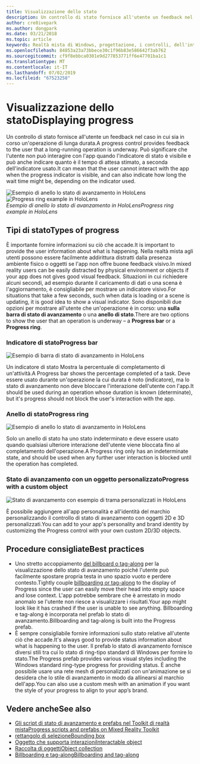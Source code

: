 ```yaml
---
title: Visualizzazione dello stato
description: Un controllo di stato fornisce all'utente un feedback nel caso in cui sia in corso un'operazione di lunga durata.
author: cre8ivepark
ms.author: dongpark
ms.date: 03/21/2018
ms.topic: article
keywords: Realtà mista di Windows, progettazione, i controlli, dell'interfaccia utente, esperienza utente
ms.openlocfilehash: 84853a23a73bbece30c1f96b83e586642f3ab762
ms.sourcegitcommit: cf9f8ebbca0301e9d277853771ff6e47701ba1c1
ms.translationtype: MT
ms.contentlocale: it-IT
ms.lasthandoff: 07/02/2019
ms.locfileid: "67523258"
---
```

# <a name="displaying-progress"></a><span data-ttu-id="f14f7-104">Visualizzazione dello stato</span><span class="sxs-lookup"><span data-stu-id="f14f7-104">Displaying progress</span></span>

<span data-ttu-id="f14f7-105">Un controllo di stato fornisce all'utente un feedback nel caso in cui sia in corso un'operazione di lunga durata.</span><span class="sxs-lookup"><span data-stu-id="f14f7-105">A progress control provides feedback to the user that a long-running operation is underway.</span></span> <span data-ttu-id="f14f7-106">Può significare che l'utente non può interagire con l'app quando l'indicatore di stato è visibile e può anche indicare quanto è il tempo di attesa stimato, a seconda dell'indicatore usato.</span><span class="sxs-lookup"><span data-stu-id="f14f7-106">It can mean that the user cannot interact with the app when the progress indicator is visible, and can also indicate how long the wait time might be, depending on the indicator used.</span></span>

<span data-ttu-id="f14f7-107">![Esempio di anello lo stato di avanzamento in HoloLens](images/HoloLens2_Loader.gif)</span><span class="sxs-lookup"><span data-stu-id="f14f7-107">![Progress ring example in HoloLens](images/HoloLens2_Loader.gif)</span></span><br>
<span data-ttu-id="f14f7-108">*Esempio di anello lo stato di avanzamento in HoloLens*</span><span class="sxs-lookup"><span data-stu-id="f14f7-108">*Progress ring example in HoloLens*</span></span>

## <a name="types-of-progress"></a><span data-ttu-id="f14f7-109">Tipi di stato</span><span class="sxs-lookup"><span data-stu-id="f14f7-109">Types of progress</span></span>

<span data-ttu-id="f14f7-110">È importante fornire informazioni su ciò che accade.</span><span class="sxs-lookup"><span data-stu-id="f14f7-110">It is important to provide the user information about what is happening.</span></span> <span data-ttu-id="f14f7-111">Nella realtà mista agli utenti possono essere facilmente addirittura distratti dalla presenza ambiente fisico o oggetti se l'app non offre buone feedback visivo.</span><span class="sxs-lookup"><span data-stu-id="f14f7-111">In mixed reality users can be easily distracted by physical environment or objects if your app does not gives good visual feedback.</span></span> <span data-ttu-id="f14f7-112">Situazioni in cui richiedere alcuni secondi, ad esempio durante il caricamento di dati o una scena è l'aggiornamento, è consigliabile per mostrare un indicatore visivo.</span><span class="sxs-lookup"><span data-stu-id="f14f7-112">For situations that take a few seconds, such when data is loading or a scene is updating, it is good idea to show a visual indicator.</span></span> <span data-ttu-id="f14f7-113">Sono disponibili due opzioni per mostrare all'utente che un'operazione è in corso: una **sulla barra di stato di avanzamento** o una **anello di stato**.</span><span class="sxs-lookup"><span data-stu-id="f14f7-113">There are two options to show the user that an operation is underway – a **Progress bar** or a **Progress ring**.</span></span>

### <a name="progress-bar"></a><span data-ttu-id="f14f7-114">Indicatore di stato</span><span class="sxs-lookup"><span data-stu-id="f14f7-114">Progress bar</span></span>

![Esempio di barra di stato di avanzamento in HoloLens](images/640px-progressbar.jpg)

<span data-ttu-id="f14f7-116">Un indicatore di stato Mostra la percentuale di completamento di un'attività.</span><span class="sxs-lookup"><span data-stu-id="f14f7-116">A Progress bar shows the percentage completed of a task.</span></span> <span data-ttu-id="f14f7-117">Deve essere usato durante un'operazione la cui durata è noto (indicatore), ma lo stato di avanzamento non deve bloccare l'interazione dell'utente con l'app.</span><span class="sxs-lookup"><span data-stu-id="f14f7-117">It should be used during an operation whose duration is known (determinate), but it's progress should not block the user's interaction with the app.</span></span>

### <a name="progress-ring"></a><span data-ttu-id="f14f7-118">Anello di stato</span><span class="sxs-lookup"><span data-stu-id="f14f7-118">Progress ring</span></span>

![Esempio di anello lo stato di avanzamento in HoloLens](images/640px-progressring.jpg)

<span data-ttu-id="f14f7-120">Solo un anello di stato ha uno stato indeterminato e deve essere usato quando qualsiasi ulteriore interazione dell'utente viene bloccata fino al completamento dell'operazione.</span><span class="sxs-lookup"><span data-stu-id="f14f7-120">A Progress ring only has an indeterminate state, and should be used when any further user interaction is blocked until the operation has completed.</span></span>

### <a name="progress-with-a-custom-object"></a><span data-ttu-id="f14f7-121">Stato di avanzamento con un oggetto personalizzato</span><span class="sxs-lookup"><span data-stu-id="f14f7-121">Progress with a custom object</span></span>

![Stato di avanzamento con esempio di trama personalizzati in HoloLens](images/640px-progresscustom.jpg)

<span data-ttu-id="f14f7-123">È possibile aggiungere all'app personalità e all'identità del marchio personalizzando il controllo di stato di avanzamento con oggetti 2D e 3D personalizzati.</span><span class="sxs-lookup"><span data-stu-id="f14f7-123">You can add to your app's personality and brand identity by customizing the Progress control with your own custom 2D/3D objects.</span></span>

## <a name="best-practices"></a><span data-ttu-id="f14f7-124">Procedure consigliate</span><span class="sxs-lookup"><span data-stu-id="f14f7-124">Best practices</span></span>
* <span data-ttu-id="f14f7-125">Uno stretto accoppiamento [del billboard o tag-along](billboarding-and-tag-along.md) per la visualizzazione dello stato di avanzamento poiché l'utente può facilmente spostare propria testa in uno spazio vuoto e perdere contesto.</span><span class="sxs-lookup"><span data-stu-id="f14f7-125">Tightly couple [billboarding or tag-along](billboarding-and-tag-along.md) to the display of Progress since the user can easily move their head into empty space and lose context.</span></span> <span data-ttu-id="f14f7-126">L'app potrebbe sembrare che è arrestato in modo anomalo se l'utente non riesce a visualizzare i risultati.</span><span class="sxs-lookup"><span data-stu-id="f14f7-126">Your app might look like it has crashed if the user is unable to see anything.</span></span> <span data-ttu-id="f14f7-127">Billboarding e tag-along è incorporata nel prefab lo stato di avanzamento.</span><span class="sxs-lookup"><span data-stu-id="f14f7-127">Billboarding and tag-along is built into the Progress prefab.</span></span>
* <span data-ttu-id="f14f7-128">È sempre consigliabile fornire informazioni sullo stato relative all'utente ciò che accade.</span><span class="sxs-lookup"><span data-stu-id="f14f7-128">It's always good to provide status information about what is happening to the user.</span></span> <span data-ttu-id="f14f7-129">Il prefab lo stato di avanzamento fornisce diversi stili tra cui lo stato di ring-tipo standard di Windows per fornire lo stato.</span><span class="sxs-lookup"><span data-stu-id="f14f7-129">The Progress prefab provides various visual styles including the Windows standard ring-type progress for providing status.</span></span> <span data-ttu-id="f14f7-130">È anche possibile usare una rete mesh di personalizzati con un'animazione se si desidera che lo stile di avanzamento in modo da allinearsi al marchio dell'app.</span><span class="sxs-lookup"><span data-stu-id="f14f7-130">You can also use a custom mesh with an animation if you want the style of your progress to align to your app’s brand.</span></span>

## <a name="see-also"></a><span data-ttu-id="f14f7-131">Vedere anche</span><span class="sxs-lookup"><span data-stu-id="f14f7-131">See also</span></span>
* [<span data-ttu-id="f14f7-132">Gli script di stato di avanzamento e prefabs nel Toolkit di realtà mista</span><span class="sxs-lookup"><span data-stu-id="f14f7-132">Progress scripts and prefabs on Mixed Reality Toolkit</span></span>](https://github.com/microsoft/MixedRealityToolkit-Unity/tree/mrtk_development/Assets/MixedRealityToolkit.SDK/Features/UX/Prefabs/Loader)
* [<span data-ttu-id="f14f7-133">rettangolo di selezione</span><span class="sxs-lookup"><span data-stu-id="f14f7-133">Bounding box</span></span>](app-bar-and-bounding-box.md)
* [<span data-ttu-id="f14f7-134">Oggetto che supporta interazioni</span><span class="sxs-lookup"><span data-stu-id="f14f7-134">Interactable object</span></span>](interactable-object.md)
* [<span data-ttu-id="f14f7-135">Raccolta di oggetti</span><span class="sxs-lookup"><span data-stu-id="f14f7-135">Object collection</span></span>](object-collection.md)
* [<span data-ttu-id="f14f7-136">Billboarding e tag-along</span><span class="sxs-lookup"><span data-stu-id="f14f7-136">Billboarding and tag-along</span></span>](billboarding-and-tag-along.md)
